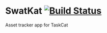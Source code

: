 # SwatKat [![Build Status](https://travis-ci.org/NerdCats/SwatKat.svg?branch=master)](https://travis-ci.org/NerdCats/SwatKat)
Asset tracker app for TaskCat

